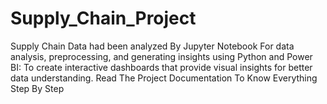 # Supply_Chain_Project
Supply Chain Data had been analyzed By Jupyter Notebook For data analysis, preprocessing, and generating insights using Python and Power BI: To create interactive dashboards that provide visual insights for better data understanding.
Read The Project Documentation To Know Everything Step By Step
